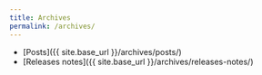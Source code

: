 ```yaml
---
title: Archives
permalink: /archives/
---
```


* [Posts]({{ site.base_url }}/archives/posts/)
* [Releases notes]({{ site.base_url }}/archives/releases-notes/)
